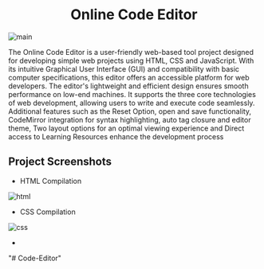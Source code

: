 <h1 align="center" id="title">Online Code Editor</h1>

![main](https://github.com/ashin-coder/online-code-editor/assets/73836674/057879e2-0d55-46c7-a95b-7c8613b7f3e1)

The Online Code Editor is a user-friendly web-based tool project designed for developing simple web projects using HTML, CSS and JavaScript. With its intuitive Graphical User Interface (GUI) and compatibility with basic computer specifications, this editor offers an accessible platform for web developers. The editor's lightweight and efficient design ensures smooth performance on low-end machines. It supports the three core technologies of web development, allowing users to write and execute code seamlessly. Additional features such as the Reset Option, open and save functionality, CodeMirror integration for syntax highlighting, auto tag closure and editor theme, Two layout options for an optimal viewing experience and Direct access to Learning Resources enhance the development process


## Project Screenshots

* HTML Compilation
  
![html](https://github.com/ashin-coder/online-code-editor/assets/73836674/6f315025-fa79-481e-bc33-e8fec5fc36de)

* CSS Compilation

![css](https://github.com/ashin-coder/online-code-editor/assets/73836674/66d38d72-9813-4765-a823-733cc406f89b)

*





"# Code-Editor" 
